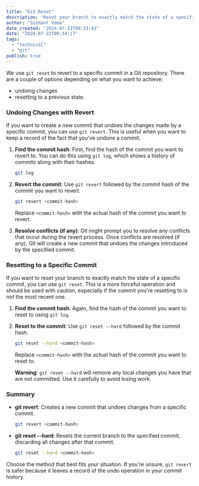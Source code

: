 ```yaml
---
title: "Git Reset"
description: "Reset your branch to exactly match the state of a specific commit."
author: "Sushant Vema"
date_created: "2024-07-22T09:33:42"
date: "2024-07-22T09:34:17"
tags: 
  - "technical"
  - "git"
publish: true
---
```


We use `git reset` to revert to a specific commit in a Git repository. There are a couple of options depending on what you want to achieve: 
  - undoing changes
  - resetting to a previous state.

### Undoing Changes with Revert

If you want to create a new commit that undoes the changes made by a specific commit, you can use `git revert`. This is useful when you want to keep a record of the fact that you've undone a commit.

1. **Find the commit hash**: First, find the hash of the commit you want to revert to. You can do this using `git log`, which shows a history of commits along with their hashes.

   ```bash
   git log
   ```

2. **Revert the commit**: Use `git revert` followed by the commit hash of the commit you want to revert.

   ```bash
   git revert <commit-hash>
   ```

   Replace `<commit-hash>` with the actual hash of the commit you want to revert.

3. **Resolve conflicts (if any)**: Git might prompt you to resolve any conflicts that occur during the revert process. Once conflicts are resolved (if any), Git will create a new commit that undoes the changes introduced by the specified commit.

### Resetting to a Specific Commit

If you want to reset your branch to exactly match the state of a specific commit, you can use `git reset`. This is a more forceful operation and should be used with caution, especially if the commit you're resetting to is not the most recent one.

1. **Find the commit hash**: Again, find the hash of the commit you want to reset to using `git log`.

2. **Reset to the commit**: Use `git reset --hard` followed by the commit hash.

   ```bash
   git reset --hard <commit-hash>
   ```

   Replace `<commit-hash>` with the actual hash of the commit you want to reset to.

   **Warning**: `git reset --hard` will remove any local changes you have that are not committed. Use it carefully to avoid losing work.

### Summary

- **git revert**: Creates a new commit that undoes changes from a specific commit.
  ```bash
  git revert <commit-hash>
  ```

- **git reset --hard**: Resets the current branch to the specified commit, discarding all changes after that commit.
  ```bash
  git reset --hard <commit-hash>
  ```

Choose the method that best fits your situation. If you're unsure, `git revert` is safer because it leaves a record of the undo operation in your commit history.

